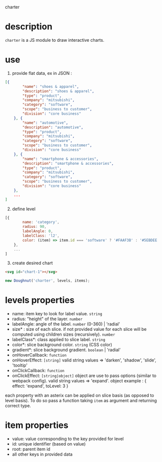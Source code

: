 charter

# description

`charter` is a JS module to draw interactive charts.

# use

1. provide flat data, ex in JSON :

```json
[{
		"name": "shoes & apparel",
		"description": "shoes & apparel",
		"type": "product",
		"company": "mitsubishi",
		"category": "software",
		"scope": "business to customer",
		"division": "core business"
	}, {
		"name": "automotive",
		"description": "automotive",
		"type": "product",
		"company": "mitsubishi",
		"category": "software",
		"scope": "business to customer",
		"division": "core business"
	}, {
		"name": "smartphone & accessories",
		"description": "smartphone & accessories",
		"type": "product",
		"company": "mitsubishi",
		"category": "software",
		"scope": "business to customer",
		"division": "core business"
	},
	...
]
```

2. define level

```js
[{
		name: 'category',
		radius: 90,
		labelAngle: 0,
		labelClass: 'l2',
		color: (item) => item.id === 'software' ? '#FAAF3B' : '#5EBDEE'
	},
	...
]
```

3. create desired chart

```html
<svg id="chart-1"></svg>
```

```js
new Doughnut('charter', levels, items);
```

# levels properties

- name: item key to look for label value. `string`
- radius: "height" of the layer. `number`
- labelAngle: angle of the label. `number` (0-360) | 'radial'
- size* : size of each slice. if not provided value for each slice will be computed using children sizes (recursively). `number`
- labelClass*: class applied to slice label. `string`
- color*: slice background color. `string` (CSS color)
- gradient*: slice background gradient. `boolean` | 'radial'
- onHoverCallback: `function`
- onHoverEffect: `[string]` valid string values => 'darken', 'shadow', 'slide', 'tooltip'
- onClickCallback: `function`
- onClickEffect: `[string|object]` object are use to pass options (similar to webpack config). valid string values => 'expand'. object example : { effect: 'expand', toLevel: 3 }

each property with an asterix can be applied on slice basis (as opposed to level basis).
To do so pass a function taking `item` as argument and returning correct type.

# item properties

- value: value corresponding to the key provided for level
- id: unique identifier (based on value)
- root: parent item id
- all other keys in provided data
